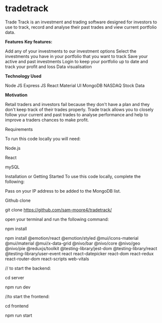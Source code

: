 # tradetrack
Trade Track is an investment and trading software designed for investors to use to track, record and analyse their past trades and view current portfolio data.

**Features**
**Key features:**

Add any of your investments to our investment options
Select the investments you have in your portfolio that you want to track
Save your active and past investments
Login to keep your portfolio up to date and track your profit and loss
Data visualisation


**Technology Used**

Node JS
Express JS
React
Material UI
MongoDB
NASDAQ Stock Data

**Motivation**

Retail traders and investors fail because they don't have a plan and they don't keep track of their trades properly. Trade track allows you to closely follow your current and past trades to analyse performance and help to improve a traders chances to make profit.

Requirements

To run this code locally you will need:

Node.js

React

mySQL


Installation or Getting Started
To use this code locally, complete the following:

Pass on your IP address to be added to the MongoDB list.

Github clone

git clone https://github.com/sam-moore4/tradetrack/

open your terminal and run the following command:

npm install

npm install @emotion/react @emotion/styled @mui/icons-material @mui/material @mui/x-data-grid @nivo/bar @nivo/core @nivo/geo @nivo/pie @reduxjs/toolkit @testing-library/jest-dom @testing-library/react @testing-library/user-event react react-datepicker react-dom react-redux react-router-dom react-scripts web-vitals




// to start the backend: 

cd server 

npm run dev

//to start the frontend:

cd frontend

npm run start

